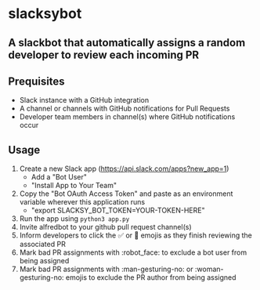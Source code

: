 # slacksybot

## A slackbot that automatically assigns a random developer to review each incoming PR

## Prequisites

- Slack instance with a GitHub integration
- A channel or channels with GitHub notifications for Pull Requests
- Developer team members in channel(s) where GitHub notifications occur

## Usage

1. Create a new Slack app (https://api.slack.com/apps?new_app=1)
    - Add a "Bot User"
    - "Install App to Your Team"
2. Copy the "Bot OAuth Access Token" and paste as an environment variable wherever this application runs
    - "export SLACKSY_BOT_TOKEN=YOUR-TOKEN-HERE"
3. Run the app using `python3 app.py`
4. Invite alfredbot to your github pull request channel(s)
5. Inform developers to click the :white_check_mark: or :checkered_flag: emojis as they finish reviewing the associated PR
6. Mark bad PR assignments with :robot_face: to exclude a bot user from being assigned
7. Mark bad PR assignments with :man-gesturing-no: or :woman-gesturing-no: emojis to exclude the PR author from being assigned
